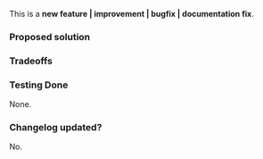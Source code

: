 <!-- PLEASE READ THE FOLLOWING INSTRUCTIONS -->
<!-- DO NOT REBUILD THE CSS OUTPUT IN YOUR PR -->

<!-- Choose one of the following: -->

This is a **new feature | improvement | bugfix | documentation fix**.

<!-- New feature? Update the CHANGELOG.md too, and eventually the Docs. -->
<!-- Improvement? Explain how and why. -->
<!-- Bugfix? Reference that issue as well. -->

### Proposed solution

<!-- Which specific problem does this PR solve and how?  -->
<!-- If it fixes a particular Issue, add "Fixes #ISSUE_NUMBER" in your title -->

### Tradeoffs

<!-- What are the drawbacks of this solution? Are there alternative ones? -->
<!-- Think of performance, build time, usability, complexity, coupling…) -->

### Testing Done

None.

<!-- BEFORE SUBMITTING YOUR PR, MAKE SURE TO FOLLOW THESE STEPS: -->
<!-- 1. Pull the latest `master` branch -->
<!-- 2. Make sure your Sass code is compliant with the [Bulma Sass styleguide](https://github.com/jgthms/bulma/blob/master/.github/CONTRIBUTING.md#bulma-sass-styleguide) -->
<!-- 3. Make sure your PR only affects `.scss` or documentation files -->
<!-- 4. [Try your changes](https://github.com/jgthms/bulma/blob/master/.github/CONTRIBUTING.md#try-your-changes). -->

<!-- How have you confirmed this feature works? -->
<!-- Please explain more than "Yes". -->

### Changelog updated?

No.

<!-- Thanks! -->
